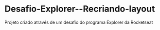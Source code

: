 # Desafio-Explorer--Recriando-layout
Projeto criado através de um desafio do programa Explorer da Rocketseat

